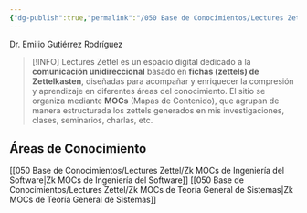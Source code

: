 ```yaml
---
{"dg-publish":true,"permalink":"/050 Base de Conocimientos/Lectures Zettel/Zk Lectures Zettel by EGR/","title":["Lectures Zettel"],"tags":["gardenEntry"]}
---
```


Dr. Emilio Gutiérrez Rodríguez

> [!INFO] 
> Lectures Zettel es un espacio digital dedicado a la **comunicación unidireccional** basado en **fichas (zettels) de Zettelkasten**, diseñadas para acompañar y enriquecer la compresión y aprendizaje en diferentes áreas del conocimiento. El sitio se organiza mediante **MOCs** (Mapas de Contenido), que agrupan de manera estructurada los zettels generados en mis investigaciones, clases, seminarios, charlas, etc.

## Áreas de Conocimiento
[[050 Base de Conocimientos/Lectures Zettel/Zk MOCs de Ingeniería del Software\|Zk MOCs de Ingeniería del Software]]
[[050 Base de Conocimientos/Lectures Zettel/Zk MOCs de Teoría General de Sistemas\|Zk MOCs de Teoría General de Sistemas]]

